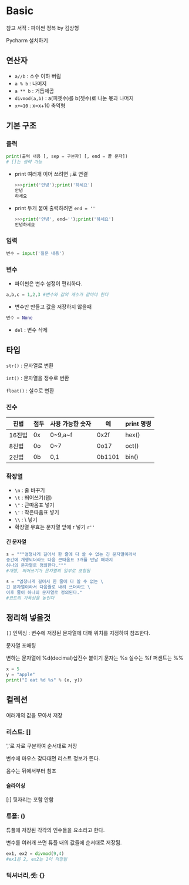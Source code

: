 # Basic

참고 서적 : 파이썬 정복 by 김상형

Pycharm 설치하기



## 연산자

* `a//b` : 소수 이하 버림
* `a % b` : 나머지
* `a ** b` : 거듭제곱
* `divmod(a,b)` : a(피젯수)를 b(젯수)로 나눈 몫과 나머지
* `x+=10` : x=x+10 축약형





## 기본 구조



### 출력

```python
print(출력 내용 [, sep = 구분자] [, end = 끝 문자])
# []는 생략 가능
```



* print 여러개 이어 쓰려면 `;`로 연결

  ```python
  >>>print('안녕');print('하세요')
  안녕
  하세요
  ```

  

* print 두개 붙여 출력하려면 `end = ''`

  ```python
  >>>print('안녕', end='');print('하세요')
  안녕하세요
  ```



### 입력

```python
변수 = input('질문 내용')
```



### 변수

* 파이썬은 변수 설정이 편리하다.

```python
a,b,c = 1,2,3 #변수와 값의 개수가 같아야 한다
```



* 변수만 만들고 값을 저장하지 않을때

```python
변수 = None
```



- `del` : 변수 삭제





## 타입

`str()` : 문자열로 변환

`int()` : 문자열을 정수로 변환

`float()` : 실수로 변환



### 진수

| 진법   | 접두 | 사용 가능한 숫자 | 예     | print 명령 |
| ------ | ---- | ---------------- | ------ | ---------- |
| 16진법 | 0x   | 0~9,a~f          | 0x2f   | hex()      |
| 8진법  | 0o   | 0~7              | 0o17   | oct()      |
| 2진법  | 0b   | 0,1              | 0b1101 | bin()      |



### 확장열

* `\n` : 줄 바꾸기
* `\t` : 띄어쓰기(탭)
* `\"` : 큰따옴표 넣기
* `\'` : 작은따옴표 넣기
*  `\\` : \ 넣기
* 확장열 무효는 문자열 앞에 r 넣기  `r''`



#### 긴 문자열

```python
s = """엄청나게 길어서 한 줄에 다 쓸 수 없는 긴 문자열이라서 
중간에 개행되더라도 다음 큰따옴표 3개를 만날 때까지 
하나의 문자열로 정의한다."""
#개행, 띄어쓰기가 문자열의 일부로 포함됨

s = "엄청나게 길어서 한 줄에 다 쓸 수 없는 \
긴 문자열이라서 다음줄로 내려 쓰더라도 \
이후 줄이 하나의 문자열로 정의된다."
#코드의 가독성을 높인다
```





## 정리해 넣을것

`[]` 인덱싱 : 변수에 저장된 문자열에 대해 위치를 지정하여 참조한다.



문자열 포매팅

변하는 문자열에 %d(decimal)십진수 붙이기 문자는 %s 실수는 %f 퍼센트는 %%

```python
x = 5
y = "apple"
print("I eat %d %s" % (x, y))

```









## 컬렉션

여러개의 값을 모아서 저장



### 리스트: []

','로 자료 구분하여 순서대로 저장

변수에 마우스 갖다대면 리스트 정보가 뜬다.

음수는 뒤에서부터 참조



#### 슬라이싱

[:] 뒷자리는 포함 안함



### 튜플: ()

튜플에 저장된 각각의 인수들을 요소라고 한다.

변수를 여러개 쓰면 튜플 내의 값들에 순서대로 저장됨.

```python
ex1, ex2 = divmod(9,4)
#ex1은 2, ex2는 1이 저장됨
```



### 딕셔너리,셋: {}